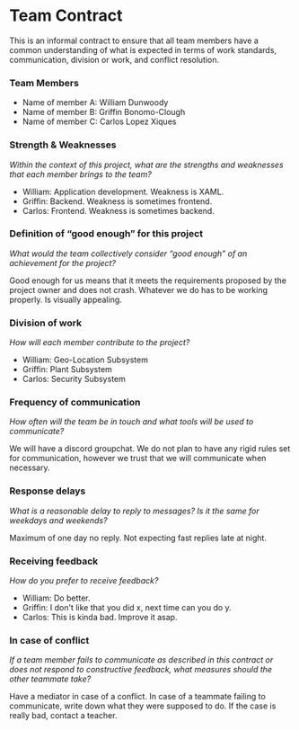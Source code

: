 # Team Contract

This is an informal contract to ensure that all team members have a common understanding of what is expected in terms of work standards, communication, division or work, and conflict resolution.

### Team Members

- Name of member A: William Dunwoody
- Name of member B: Griffin Bonomo-Clough
- Name of member C: Carlos Lopez Xiques

### Strength & Weaknesses

*Within the context of this project, what are the strengths and weaknesses that each member brings to the team?*

- William: Application development. Weakness is XAML.
- Griffin: Backend. Weakness is sometimes frontend.
- Carlos: Frontend. Weakness is sometimes backend.

### Definition of “good enough” for this project

*What would the team collectively consider “good enough” of an achievement for the project?*

Good enough for us means that it meets the requirements proposed by the project owner and does not crash. Whatever we do has to be working properly. Is visually appealing.

### Division of work

*How will each member contribute to the project?*

- William: Geo-Location Subsystem
- Griffin: Plant Subsystem
- Carlos: Security Subsystem

### Frequency of communication

*How often will the team be in touch and what tools will be used to communicate?*

We will have a discord groupchat. We do not plan to have any rigid rules set for communication, however we trust that we will communicate when necessary.

### Response delays

*What is a reasonable delay to reply to messages? Is it the same for weekdays and weekends?*

Maximum of one day no reply. Not expecting fast replies late at night.

### Receiving feedback

*How do you prefer to receive feedback?*

- William: Do better.
- Griffin: I don't like that you did x, next time can you do y.
- Carlos: This is kinda bad. Improve it asap.

### In case of conflict

*If a team member fails to communicate as described in this contract or does not respond to constructive feedback, what measures should the other teammate take?*

Have a mediator in case of a conflict. In case of a teammate failing to communicate, write down what they were supposed to do. If the case is really bad, contact a teacher.
